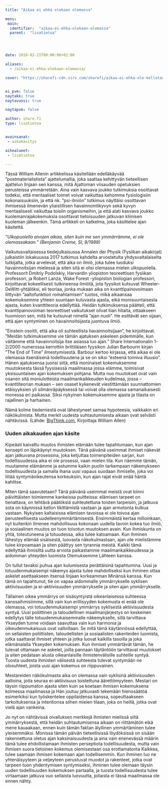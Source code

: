 ```yaml
---
title: "Aikaa ei ehkä olekaan olemassa"

menu:
 main:
  identifier:  "aikaa-ei-ehka-olekaan-olemassa"
  parent:  "lisatietoa"




date: 2018-02-21T00:00:00+02:00

aliases:
  - /aikaa-ei-ehka-olekaan-olemassa/

cover: "https://sharefi-cdn.sirv.com/sharefi/aikaa-ei-ehka-ole-kellotaulu-flickr-piviso.jpg"


ei_pvm: false
naytakk: true
naytavuosi: true

naytapvm: false

author: share.fi
type: lisatietoa


avainsanat:
 - aikakäsitys

aihealueet:
 - lisätietoa

---
```


<p class="alustus">Tässä William Allenin artikkelissa käsitellään edelläkäyvää ”postmaterialistista” ajattelumallia, joka saattaa kehittyvän tieteellisen ajattelun linjaan sen kanssa, mitä Ajattoman viisauden opetuksien perusteissa ymmärretään. Aina vain kasvava joukko tutkimuksia osoittavat todeksi, että mentaaliset toimet voivat vaikuttaa kehomme fysiologisiin kokonaisuuksiin, ja että nk. ”psi-ilmiön” tutkimus näyttäisi osoittavan ihmisessä ilmenevän yliaistillisen havainnointikyvyn sekä kyvyn mentaalisesti vaikuttaa toisiin organismeihin, ja että alati kasvava joukko kuolemanrajakokemuksia osoittavat tietoisuuden jatkuvan kliinisen kuoleman jälkeenkin. Tämä artikkeli on katkelma, joka käsittelee ajan käsitettä.</p>
<p><em>”Ulkopuolella aivojen aikaa, siten kuin me sen ymmärrämme, ei ole olemassakaan.” (Benjamin Creme, SI, 9/1989)</em></p>
<p>Vaikutusvaltaisessa tiedejulkaisussa Annalen der Physik (Fysiikan aikakirjat) julkaistiin lokakuussa 2017 tutkimus kahdelta arvostetulta yhdysvaltalaiselta tutkijalta, jotka arvelevat, että aika on ilmiö, joka tulee luoduksi havainnoitsijan mielessä ja siten sitä ei olisi olemassa mielen ulkopuolella. Professorit Dmitriy Podolskiy, Harvardin yliopiston teoreettisen fysiikan professori, ja Robert Lanza, Wake Forest -yliopiston biologian professori, kirjoittavat kokeellisesti tutkineensa ilmiötä, jota fyysikot kutsuvat Wheeler-DeWitt-yhtälöksi, eli teoriaa, jonka mukaan aika on kvanttipainovoimaan liittyvän ”aaltofunktion romahtamisen” tuotos, mikä aikaansaa kokemuksemme yhteen suuntaan kuluvasta ajasta, eikä monisuuntaisesta ajasta, kuten kvanttiteoria edellyttää. Heidän tutkimuksensa päätteli, että kvanttipainovoiman teoreettiset vaikutukset olivat liian hitaita, ottaakseen huomioon sen, mitä he kutsuivat nimellä ”ajan nuoli”. He esittävät sen sijaan, että ajan syntyminen on havainnoitsijasta juontuva ilmiö.</p>
<p>”Einstein osoitti, että aika oli suhteellista havainnoitsijaan”, he kirjoittavat. ”Meidän tutkimuksemme vie tämän ajatuksen askeleen pidemmälle, kun väitämme että havainnoitsija itse asiassa luo ajan.” Share Internationalin 1-2/2000 numerossa kerrottiin brittiläisen fyysikon Julian Barbourin kirjan ”The End of Time” ilmestymisestä. Barbour kertoo kirjassa, että aikaa ei ole olemassa itsenäisenä todellisuutena ja se on siksi ”esteenä toimiva illuusio”. Hänen ajatuksensa juonsi siitä, että moninaiset kokemuksemme muutoksesta tässä fyysisessä maailmassa jossa elämme, toimisivat yksisuuntaisen ajan kokemuksen pohjana. Mutta nuo muutokset ovat vain osanen sitä moniulotteista maailmankaikkeuden kudelmaa, jossa – kvanttiteorian mukaan – sen osaset kykenevät viestittämään suunnattomien etäisyyksien yli silmänräpäyksessä tai voivat olla olemassa samanaikaisesti monessa eri paikassa. Siksi nykyinen kokemuksemme ajasta ja tilasta on rajallinen ja harhainen.</p>
<p>Nämä kolme tiedemiestä ovat lähestyneet samaa hypoteesia, vaikkakin eri näkökulmista. Mutta merkit uudesta suhtautumisesta aikaan ovat selvästi nähtävissä. (Lähde: <a href="http://bigthink.com/paul-ratner/time-is-created-by-the-observer-argues-new-research" target="_blank" class="external" rel="nofollow noopener">BigThink.com</a>, Kirjoittaja William Allen) </p>

<div class="masterarticle">
<h3>Uuden aikakauden ajan käsite</h3>
<p>Kipeästi kaivattu muutos ihmisten elämään tulee tapahtumaan, kun ajan konsepti on läpikäynyt muutoksen. Tänä päivänä useimmat ihmiset näkevät ajan jatkuvana prosessina, joka ketjuttaa toimenpiteiden sarjan, kun todellisuudessa aika ei ole prosessi, vaan mielen tila. Kun näemme tämän, muutamme elämämme ja astumme kaikin puolin tarkempaan näkemykseen todellisuudesta ja samalla ihana uusi vapaus suodaan ihmiselle, joka voi liitää syntymäoikeutensa korkeuksiin, kun ajan rajat eivät enää häntä kahlitse.</p>
<p>Miten tämä saavutetaan? Tänä päivänä useimmat meistä ovat kiinni päivittäisten toimiemme kankeissa puitteissa: elämisen tarpeet on tienattava, on tehtävä päätöksiä suhteutettuna toisten tarpeisiin, ja jatkuva sota on käynnissä kellon tikittämistä vastaan ja ajan armotonta kulkua vastaan. Nykyisen kaltaisissa elämisen tavoissa ei ole toivoa ajan perusteellisesta uudelleenymmärtämisestä. Ensimmäistä kertaa milloinkaan, nyt kuitenkin ilmenee mahdollisuus kokonaan uudella tavoin kokea tuo ilmiö, ja sosiaalinen muutos on tuon toivotun muutoksen avain. Kun ihmiskunta on yhtä, toteutuneena ja totuudessa, aika tulee katoamaan. Kun ihminen lähestyy elämää sisäisestä, luovasta näkokulmastaan, ajan ote mielistämme tulee kirpoamaan ja siten päättyy sen tyrannia meistä. Kaikki tämä edellyttää ihmisiltä uutta arviota paikastamme maailmankaikkeudessa ja aidomman yhteyden luomista Olemuksemme Lähteen kanssa.</p>
<p>On tullut tavaksi puhua ajan kulumisesta perättäisinä tapahtumina. Uusi ja totuudenmukaisempi näkemys ajasta tulee mahdolliseksi kun ihminen ottaa askelet asettaakseen itsensä linjaan korkeamman Minänsä kanssa. Kun tämä on tapahtunut, tie on vapaa aidommalle ymmärrykselle syklisen aktiivisuuden ja ei-aktiivisuuden ymmärrykselle ja siten ajan ymmärrykselle.</p>
<p>Tällainen oikea ymmärrys on sisäsyntyistä oikeanlaisessa suhteessa kanssaihmisiimme, sillä vain kun erillisyyden kokemusta ei enää ole olemassa, voi totuudenmukaisempi ymmärrys syklisestä aktiivisuudesta syntyä. Uusi poliittinen ja taloudellinen maailmanjärjestys on keskeinen edellytys tälle totuudenmukaisemmalle näkemykselle, sillä tarvittava Ykseyden tunne voidaan saavuttaa vain kun harmonia ja oikeudenmukaisuus ovat valloillaan. Se mitä tämä käytännössä edellyttää, on sellaisten poliittisten, taloudellisten ja sosiaalisten rakenteiden luomista, jotka saattavat ihmiset yhteen ja jotka luovat kaikilla tasoilla ja joka elämänalalla Ykseyden kokemuksen. Kun ihmiset ymmärtävät tämän, he tulevat ottamaan ne askelet, joilla pannaan täytäntöön tarvittavat muutokset ja siten pedataan alusta oikeanlaisille ihmistenvälisille suhteille syntyä. Tuosta uudesta ihmisten välisestä suhteesta tulevat syntymään ne olosuhteet, joista uusi ajan kokemus on riippuvainen.</p>
<p>Mestareiden näkökulmasta aika on olemassa vain syklisinä aktiivisuuden aaltoina, joita seuraa ei-aktiivisuus toistettuna äärettömyyteen. Mestari on täysin riippumaton ajasta siten kuin se koetaan ihmisen kokemuksena kolmessa maailmassa ja Hän joutuu jatkuvasti tekemään hienosäätöä esimerkiksi kun työskentelee oppilaidensa kanssa, sopeuttaakseen tarkoituksensa ja intentionsa siihen mielen tilaan, joka on heillä, jotka ovat vielä ajan vankeina.</p>
<p>Jo nyt on nähtävissä oivalluksen merkkejä ihmisten mielissä siitä ymmärryksestä, että heidän suhtautumisensa aikaan on riittämätön eikä mene kauaakaan, ennen kuin tämän faktan älyllinen ymmärtäminen tulee yleisemmäksi. Monissa tämän päivän tieteellisissä löydöksissä on sisään rakennettuna oletus ajan kaksinaisuudesta ja aina vain enenevässä määrin tämä tulee ehdollistamaan ihmisten perseptiota todellisuudesta, mutta vain ihmisen suora tietoinen kokemus olemisestaan osa erottamatonta Kaikkea, tulee saamaan ihmisen kokemaan ajan todellisemmin. Kun ihminen luo ne yhtenäisyyteen ja veljeyteen perustuvat muodot ja rakenteet, jotka ovat tarpeen tuon yhdentymisen syntymiseksi, ihminen tulee olemaan täysin uuden todellisuuden kokemuksen partaalla, ja tuosta todellisuudesta tulee virtaamaan jatkuva vuo sellaista luovuutta, jollaista ei tässä maailmassa ole ennen nähty.</p>
</div>
